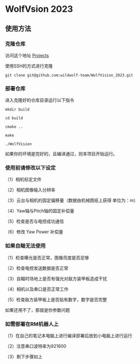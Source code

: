 # WolfVsion 2023

## 使用方法

### 克隆仓库

访问这个地址 [Projects](https://github.com/wildwolf-team/WolfVision_2023)

使用SSH的方式进行克隆

```shell
git clone git@github.com:wildwolf-team/WolfVision_2023.git
```

### 部署仓库

进入克隆好的仓库目录运行以下指令
```shell
mkdir build

cd build

cmake ..

make

./WolfVision
```
如果你的坏境是完好的，且编译通过，则本项目开始运行。

### 使用前请修改以下设定

（1）相机标定文件

（2）相机图像输入分辨率

（3）云台与相机的固定偏移量（数据由机械图纸上获得 单位为：m）

（4）Yaw轴与Pitch轴的固定补偿量

（5）检查是否与电控成功通信

（6）修改 Yaw Power 补偿量

### 如果自瞄无法使用

（1）检查曝光是否正常，图像亮度是否足够

（2）检查电控发送数据是否正常

（3）自瞄时场地上是否有强光对敌方装甲板造成干扰

（4）相机以及串口是否正常工作

（5）检查敌方装甲板上是否贴有数字，数字是否完整

如果还用不了，那就是你参数问题

### 如需部署在RM机器人上

（1）在自己的笔记本电脑上进行编译部署后放到小电脑上进行运行

（2）注意串口波特率为921600

（3）剩下步骤如上




